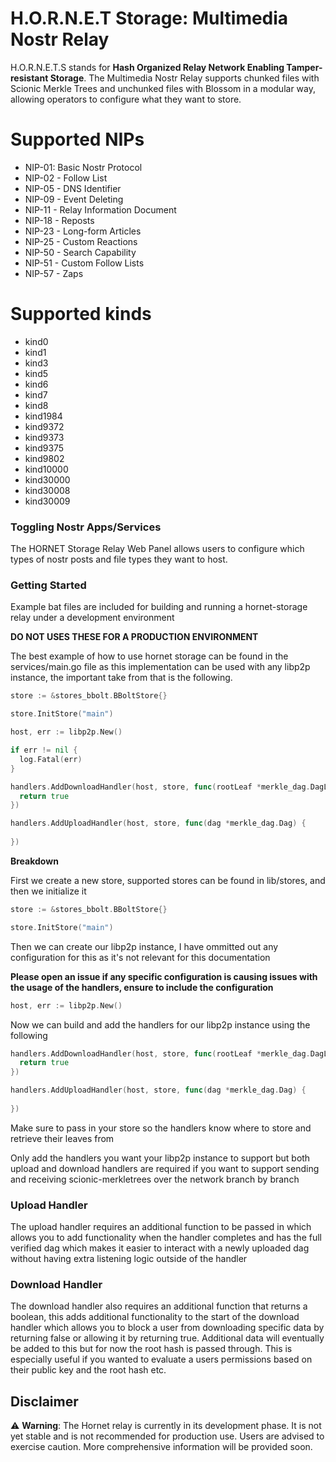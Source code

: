 # H.O.R.N.E.T Storage: Multimedia Nostr Relay
H.O.R.N.E.T.S stands for **Hash Organized Relay Network Enabling Tamper-resistant Storage**. The Multimedia Nostr Relay supports chunked files with Scionic Merkle Trees and unchunked files with Blossom in a modular way, allowing operators to configure what they want to store.


# Supported NIPs
-	NIP-01: Basic Nostr Protocol
-	NIP-02 - Follow List
-	NIP-05 - DNS Identifier
-	NIP-09 - Event Deleting
-	NIP-11 - Relay Information Document
-	NIP-18 - Reposts
-	NIP-23 - Long-form Articles
-	NIP-25 - Custom Reactions
-	NIP-50 - Search Capability
-	NIP-51 - Custom Follow Lists
-	NIP-57 - Zaps

# Supported kinds
- kind0
- kind1
- kind3
- kind5
- kind6
- kind7
- kind8
- kind1984
- kind9372
- kind9373
- kind9375
- kind9802
- kind10000
- kind30000
- kind30008
- kind30009

### Toggling Nostr Apps/Services
The HORNET Storage Relay Web Panel allows users to configure which types of nostr posts and file types they want to host.

### Getting Started
Example bat files are included for building and running a hornet-storage relay under a development environment

**DO NOT USES THESE FOR A PRODUCTION ENVIRONMENT**

The best example of how to use hornet storage can be found in the services/main.go file as this implementation can be used with any libp2p instance, the important take from that is the following.

```go
store := &stores_bbolt.BBoltStore{}

store.InitStore("main")

host, err := libp2p.New()

if err != nil {
  log.Fatal(err)
}

handlers.AddDownloadHandler(host, store, func(rootLeaf *merkle_dag.DagLeaf) bool {
  return true
})

handlers.AddUploadHandler(host, store, func(dag *merkle_dag.Dag) {
  
})
```

**Breakdown**

First we create a new store, supported stores can be found in lib/stores, and then we initialize it

```go
store := &stores_bbolt.BBoltStore{}

store.InitStore("main")
```

Then we can create our libp2p instance, I have ommitted out any configuration for this as it's not relevant for this documentation

**Please open an issue if any specific configuration is causing issues with the usage of the handlers, ensure to include the configuration**

```go
host, err := libp2p.New()
```

Now we can build and add the handlers for our libp2p instance using the following

```go
handlers.AddDownloadHandler(host, store, func(rootLeaf *merkle_dag.DagLeaf) bool {
  return true
})

handlers.AddUploadHandler(host, store, func(dag *merkle_dag.Dag) {
  
})
```
Make sure to pass in your store so the handlers know where to store and retrieve their leaves from

Only add the handlers you want your libp2p instance to support but both upload and download handlers are required if you want to support sending and receiving scionic-merkletrees over the network branch by branch

### Upload Handler
The upload handler requires an additional function to be passed in which allows you to add functionality when the handler completes and has the full verified dag which makes it easier to interact with a newly uploaded dag without having extra listening logic outside of the handler

### Download Handler
The download handler also requires an additional function that returns a boolean, this adds additional functionality to the start of the download handler which allows you to block a user from downloading specific data by returning false or allowing it by returning true. Additional data will eventually be added to this but for now the root hash is passed through. This is especially useful if you wanted to evaluate a users permissions based on their public key and the root hash etc.

## Disclaimer
⚠️ **Warning**: The Hornet relay is currently in its development phase. It is not yet stable and is not recommended for production use. Users are advised to exercise caution. More comprehensive information will be provided soon.
